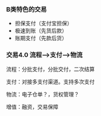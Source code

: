 ### B类特色的交易

* 担保支付（支付宝担保）
* 极速到账（先货后款）
* 账期支付（先款后货）

### 交易4.0 流程-->支付-->物流

流程：分批支付，分批交付，二次结算

支付：对接多支付渠道。支持多次支付

物流：电子仓单？，货权管理？

增值：融资，交易保障
